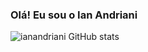 ### Olá! Eu sou o Ian Andriani 


![ianandriani GitHub stats](https://github-readme-stats.vercel.app/api?username=ianandriani&show_icons=true&theme=radical)
